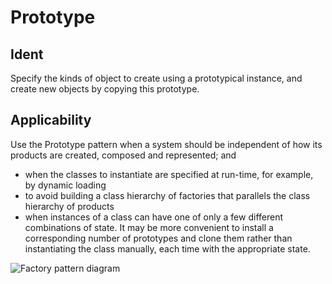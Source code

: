 # Prototype

## Ident

Specify the kinds of object to create using a prototypical instance, and create new objects by copying this prototype.

## Applicability

Use the Prototype pattern when a system should be independent of how its products are created, composed and represented; and

 - when the classes to instantiate are specified at run-time, for example, by dynamic loading
 - to avoid building a class hierarchy of factories that parallels the class hierarchy of products
 - when instances of a class can have one of only a few different combinations of state. It may be more convenient to install a corresponding number of prototypes and clone them rather than instantiating the class manually, each time with the appropriate state.

![Factory pattern diagram](factory-pattern.png)
